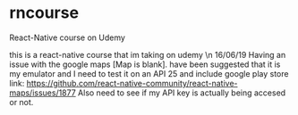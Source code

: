 # rncourse
React-Native course on Udemy

this is a react-native course that im taking on udemy \n
16/06/19 Having an issue with the google maps [Map is blank]. have been suggested that it is my emulator and I need to test it on an API 25 and include google play store link: https://github.com/react-native-community/react-native-maps/issues/1877 Also need to see if my API key is actually being accesed or not.
